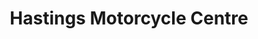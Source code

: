 ---
title: "Hastings Motorcycle Centre"
url: /hastings/hastings-motorcycle-centre/
shop: motorcycle
---